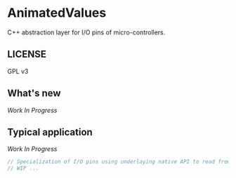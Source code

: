 # AnimatedValues
C++ abstraction layer for I/O pins of micro-controllers.

## LICENSE

GPL v3

## What's new

_Work In Progress_


## Typical application

_Work In Progress_

```cpp
// Specialization of I/O pins using underlaying native API to read from/write to pins.
// WIP ...
```
